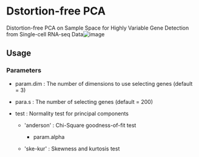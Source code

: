# Dstortion-free PCA
Distortion-free PCA on Sample Space for Highly Variable Gene Detection from Single-cell RNA-seq Data![image](https://user-images.githubusercontent.com/17615872/120912195-38954e80-c6c8-11eb-9852-616d687c5843.png)

## Usage
### Parameters
* param.dim : The number of dimensions to use selecting genes (default = 3)
* para.s : The number of selecting genes (default = 200)
* test : Normality test for principal components

  * 'anderson' : Chi-Square goodness-of-fit test

    * param.alpha 

  * 'ske-kur'  : Skewness and kurtosis test
  
